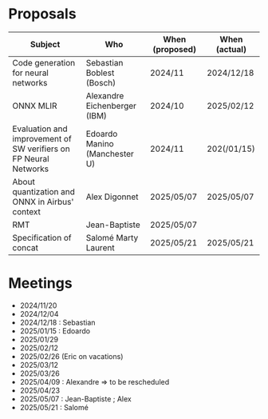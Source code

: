 # Proposals
| Subject                             | Who                       | When (proposed)  | When (actual) |
|-------------------------------------|---------------------------|------------------|---------------|
| Code generation for neural networks | Sebastian Boblest (Bosch) | 2024/11          | 2024/12/18  |
| ONNX MLIR | Alexandre Eichenberger (IBM) | 2024/10          | 2025/02/12  |
| Evaluation and improvement of SW verifiers on FP Neural Networks | Edoardo Manino (Manchester U) | 2024/11          | 202(/01/15)  |
| About quantization and ONNX in Airbus' context | Alex Digonnet | 2025/05/07 | 2025/05/07 |
| RMT | Jean-Baptiste | 2025/05/07 | |
|Specification of concat| Salomé Marty Laurent | 2025/05/21 | 2025/05/21 |


# Meetings
- 2024/11/20
- 2024/12/04
- 2024/12/18 : Sebastian
- 2025/01/15 : Edoardo
- 2025/01/29
- 2025/02/12
- 2025/02/26 (Eric on vacations)
- 2025/03/12
- 2025/03/26
- 2025/04/09 : Alexandre => to be rescheduled
- 2025/04/23
- 2025/05/07 : Jean-Baptiste ; Alex
- 2025/05/21 : Salomé

